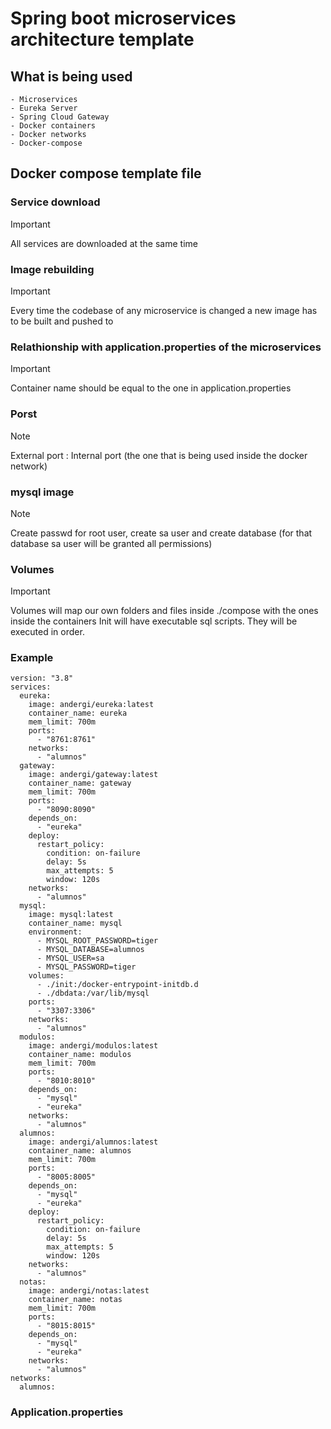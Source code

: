 # Spring boot microservices architecture template

## What is being used

    - Microservices
    - Eureka Server
    - Spring Cloud Gateway
    - Docker containers
    - Docker networks
    - Docker-compose
   
## Docker compose template file

### Service download
> [!IMPORTANT]
> All services are downloaded at the same time

### Image rebuilding
> [!IMPORTANT]
> Every time the codebase of any microservice is changed a new image has to be built and pushed to

### Relathionship with application.properties of the microservices
> [!IMPORTANT]
> Container name should be equal to the one in application.properties

### Porst
> [!NOTE]
> External port : Internal port (the one that is being used inside the docker network)

### mysql image
> [!NOTE]
> Create passwd for root user, create sa user and create database (for that database sa user will be granted all permissions)

### Volumes
> [!IMPORTANT]
> Volumes will map our own folders and files inside ./compose with the ones inside the containers
> Init will have executable sql scripts. They will be executed in order.

### Example
```
version: "3.8"
services:
  eureka:
    image: andergi/eureka:latest
    container_name: eureka
    mem_limit: 700m
    ports:
      - "8761:8761"
    networks:
      - "alumnos"
  gateway:
    image: andergi/gateway:latest
    container_name: gateway
    mem_limit: 700m
    ports:
      - "8090:8090"
    depends_on:
      - "eureka"
    deploy:
      restart_policy:
        condition: on-failure
        delay: 5s
        max_attempts: 5
        window: 120s
    networks:
      - "alumnos"
  mysql:
    image: mysql:latest
    container_name: mysql
    environment:
      - MYSQL_ROOT_PASSWORD=tiger
      - MYSQL_DATABASE=alumnos
      - MYSQL_USER=sa
      - MYSQL_PASSWORD=tiger
    volumes:
      - ./init:/docker-entrypoint-initdb.d
      - ./dbdata:/var/lib/mysql
    ports:
      - "3307:3306"
    networks:
      - "alumnos"
  modulos:
    image: andergi/modulos:latest
    container_name: modulos
    mem_limit: 700m
    ports:
      - "8010:8010"
    depends_on:
      - "mysql"
      - "eureka"
    networks:
      - "alumnos"
  alumnos:
    image: andergi/alumnos:latest
    container_name: alumnos
    mem_limit: 700m
    ports:
      - "8005:8005"
    depends_on:
      - "mysql"
      - "eureka"
    deploy:
      restart_policy:
        condition: on-failure
        delay: 5s
        max_attempts: 5
        window: 120s
    networks:
      - "alumnos"
  notas:
    image: andergi/notas:latest
    container_name: notas
    mem_limit: 700m
    ports:
      - "8015:8015"
    depends_on:
      - "mysql"
      - "eureka"
    networks:
      - "alumnos"
networks:
  alumnos:
```

### Application.properties
